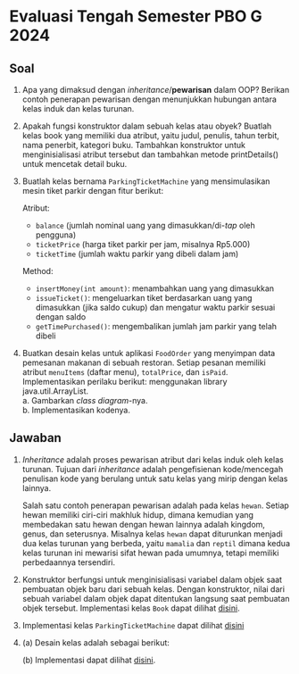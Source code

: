 # Evaluasi Tengah Semester PBO G 2024
## Soal

1. Apa yang dimaksud dengan _inheritance_/**pewarisan** dalam OOP? Berikan contoh penerapan pewarisan dengan menunjukkan hubungan antara kelas induk dan kelas turunan.
2. Apakah fungsi konstruktor dalam sebuah kelas atau obyek? Buatlah kelas book yang memiliki dua atribut, yaitu judul, penulis, tahun terbit, nama penerbit, kategori buku. Tambahkan konstruktor untuk menginisialisasi atribut tersebut dan tambahkan metode printDetails() untuk mencetak detail buku.
3. Buatlah kelas bernama `ParkingTicketMachine` yang mensimulasikan mesin tiket parkir dengan fitur berikut:
   
   Atribut:
   - `balance` (jumlah nominal uang yang dimasukkan/di-_tap_ oleh pengguna)
   - `ticketPrice` (harga tiket parkir per jam, misalnya Rp5.000)
   - `ticketTime` (jumlah waktu parkir yang dibeli dalam jam)
   
   Method:
   - `insertMoney(int amount)`: menambahkan uang yang dimasukkan
   - `issueTicket()`: mengeluarkan tiket berdasarkan uang yang dimasukkan (jika saldo cukup) dan mengatur waktu parkir sesuai dengan saldo
   - `getTimePurchased()`: mengembalikan jumlah jam parkir yang telah dibeli
4. Buatkan desain kelas untuk aplikasi `FoodOrder` yang menyimpan data pemesanan makanan di sebuah restoran. Setiap pesanan memiliki atribut `menuItems` (daftar menu), `totalPrice`, dan `isPaid`. Implementasikan perilaku berikut: menggunakan library java.util.ArrayList.<br>
   a. Gambarkan _class diagram_-nya.<br>
   b. Implementasikan kodenya.

## Jawaban
1. _Inheritance_ adalah proses pewarisan atribut dari kelas induk oleh kelas turunan. Tujuan dari _inheritance_ adalah pengefisienan kode/mencegah penulisan kode yang berulang untuk satu kelas yang mirip dengan kelas lainnya.
   
   Salah satu contoh penerapan pewarisan adalah pada kelas `hewan`. Setiap hewan memiliki ciri-ciri makhluk hidup, dimana kemudian yang membedakan satu hewan dengan hewan lainnya adalah kingdom, genus, dan seterusnya. Misalnya kelas `hewan` dapat diturunkan menjadi dua kelas turunan yang berbeda, yaitu `mamalia` dan `reptil` dimana kedua kelas turunan ini mewarisi sifat hewan pada umumnya, tetapi memiliki perbedaannya tersendiri.

2. Konstruktor berfungsi untuk menginisialisasi variabel dalam objek saat pembuatan objek baru dari sebuah kelas. Dengan konstruktor, nilai dari sebuah variabel dalam objek dapat ditentukan langsung saat pembuatan objek tersebut. Implementasi kelas `Book` dapat dilihat [disini](Book.java).

3. Implementasi kelas `ParkingTicketMachine` dapat dilihat [disini](ParkingTicketMachine.java)
   
4. (a) Desain kelas adalah sebagai berikut:
   
   (b) Implementasi dapat dilihat [disini](FoodOrder.java).
